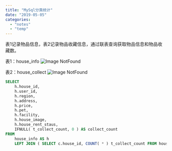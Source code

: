 ```yaml
---
title: "MySql分类统计"
date: "2019-05-05"
categories: 
  - "notes"
  - "temp"
---
```


表1记录物品信息，表2记录物品收藏信息，通过联表查询获取物品信息和物品收藏数。

表1：house\_info ![Image NotFound](https://blog.poryoung.cn/wp-content/uploads/2019/05/050519_0141_MySql1.png)

表2：house\_collect ![Image NotFound](https://blog.poryoung.cn/wp-content/uploads/2019/05/050519_0141_MySql2.png)

```sql
SELECT
    h.house_id,
    h.user_id,
    h.region,
    h.address,
    h.price,
    h.pet,
    h.facility,
    h.house_image,
    h.house_rent_staus,
    IFNULL( t_collect_count, 0 ) AS collect_count 
FROM
    house_info AS h
    LEFT JOIN ( SELECT c.house_id, COUNT( * ) t_collect_count FROM house_collect AS c GROUP BY c.house_id ) t ON h.house_id = t.house_id;
```
